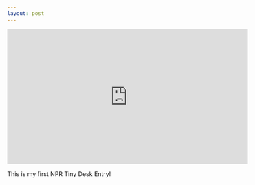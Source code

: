 ```yaml
---
layout: post
---
```


<iframe width="560" height="315" src="https://www.youtube.com/embed/uQKLVY4-NxA" frameborder="0" allowfullscreen></iframe>

This is my first NPR Tiny Desk Entry!
